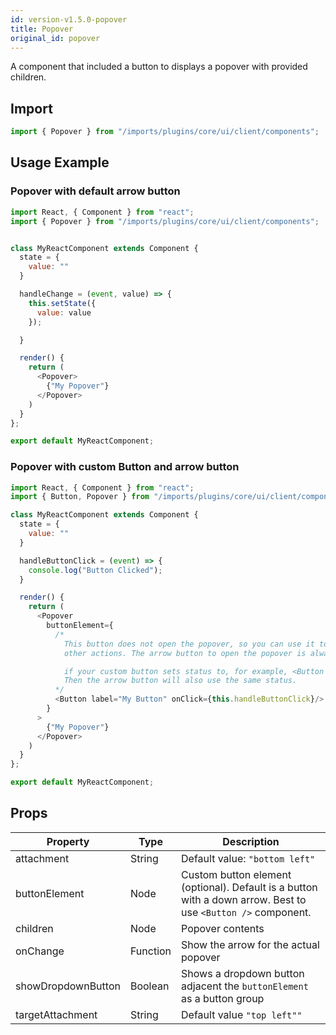 ```yaml
---
id: version-v1.5.0-popover
title: Popover
original_id: popover
---
```

    
A component that included a button to displays a popover with provided children.

## Import

```javascript
import { Popover } from "/imports/plugins/core/ui/client/components";
```

## Usage Example

### Popover with default arrow button

```javascript
import React, { Component } from "react";
import { Popover } from "/imports/plugins/core/ui/client/components";


class MyReactComponent extends Component {
  state = {
    value: ""
  }

  handleChange = (event, value) => {
    this.setState({
      value: value
    });

  }

  render() {
    return (
      <Popover>
        {"My Popover"}
      </Popover>
    )
  }
};

export default MyReactComponent;
```

### Popover with custom Button and arrow button

```javascript
import React, { Component } from "react";
import { Button, Popover } from "/imports/plugins/core/ui/client/components";

class MyReactComponent extends Component {
  state = {
    value: ""
  }

  handleButtonClick = (event) => {
    console.log("Button Clicked");
  }

  render() {
    return (
      <Popover
        buttonElement={
          /*
            This button does not open the popover, so you can use it to do
            other actions. The arrow button to open the popover is always included

            if your custom button sets status to, for example, <Button status="warning" />
            Then the arrow button will also use the same status.
          */
          <Button label="My Button" onClick={this.handleButtonClick}/>
        }
      >
        {"My Popover"}
      </Popover>
    )
  }
};

export default MyReactComponent;
```

## Props

| Property           | Type     | Description                                                                                                        |
| ------------------ | -------- | ------------------------------------------------------------------------------------------------------------------ |
| attachment         | String   | Default value: `"bottom left"`                                                                                     |
| buttonElement      | Node     | Custom button element (optional). Default is a button with a down arrow. Best to use `<Button />` component. |
| children           | Node     | Popover contents                                                                                                   |
| onChange           | Function | Show the arrow for the actual popover                                                                              |
| showDropdownButton | Boolean  | Shows a dropdown button adjacent the `buttonElement` as a button group                                             |
| targetAttachment   | String   | Default value `"top left""`                                                                                        |
